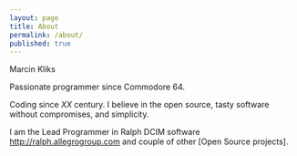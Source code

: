 ```yaml
---
layout: page
title: About
permalink: /about/
published: true
---
```


Marcin Kliks

Passionate programmer since Commodore 64.

Coding since *XX* century. I believe in the open source, tasty software without compromises, and simplicity.

I am the Lead Programmer in Ralph DCIM software http://ralph.allegrogroup.com and couple of other [Open Source projects].


